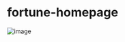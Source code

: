 # fortune-homepage
![image](https://user-images.githubusercontent.com/97908844/206926678-95d31675-5a18-428d-978e-dde0a924c196.png)

